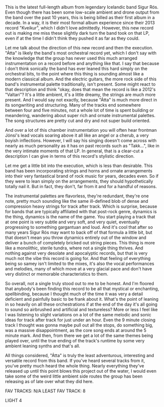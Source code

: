 This is the latest full-length album from legendary Icelandic band Sigur Rós. Even though there has been some low-scale ambient and drone output from the band over the past 10 years, this is being billed as their first album in a decade. In a way, it is their most formal album experience since their 2013 record "Kveikur", which I didn't love admittedly. However, this new record out is making me miss these slightly dark turn the band took on that LP, even if at the time I didn't think they pushed it as far as they could.

Let me talk about the direction of this new record and then the execution. "Átta" is likely the band's most orchestral record yet, which I don't say with the knowledge that the group has never used this much arranged instrumentation on a record before and anything like that. I say that because I don't think sonically the band has ever leaned this hard simply on the orchestral bits, to the point where this thing is sounding almost like a modern classical album. And the electric guitars, the more rock side of this band's instrumental palette traditionally, isn't present. Some might react to that description and think "okay, does that mean the record is like a 2012's "Valtari"? It's a little ambient, it's a little dreamy, the strings are much more present. And I would say not exactly, because "Átta" is much more direct in its songwriting and structuring. Many of the tracks end somewhere between four and five minutes, not a whole lot of time is spent building or meandering, wandering about super rich and ornate instrumental palettes. The song structures are pretty cut and dry and not super build oriented.

And over a lot of this chamber instrumentation you will often hear frontman Jónsi's lead vocals soaring above it all like an angel or a cherub, a very boyish inflections. However, I will say his singing doesn't come across with nearly as much personality as it has on past records such as "Takk...", like in the very intimate moments of that LP. In general, that is a clear-cut a description I can give in terms of this record's stylistic direction.

Let me get a little bit into the execution, which is less than desirable. This band has been incorporating strings and horns and ornate arrangements into their very fantastical brand of rock music for years, decades even. So if they were to lean simply on the arrangements, they should hypothetically totally nail it. But in fact, they don't, far from it and for a handful of reasons.

The instrumental palettes are flavorless, they're redundant, they're one note, pretty much sounding like the same ill-defined blob of dense and compression heavy strings for track after track. Which is surprise, because for bands that are typically affiliated with that post-rock genre, dynamics is the thing, dynamics is the name of the game. You start playing a track that at one point is very subtle and very soft, and very quiet, eventually progressing to something gargantuan and loud. And it's cool that after so many years Sigur Rós may want to back off of that formula a little bit, but that doesn't mean you throw dynamics entirely out of the window and deliver a bunch of completely bricked out string pieces. This thing is more like a monolithic, sterile tundra, where not a single thing thrives. And nothing against very desolate and apocalyptic records, but that is very much not the vibe this record is going for. And that feeling of everything being so samey isn't limited to the mixes, it's also the vocal performances and melodies, many of which move at a very glacial pace and don't have very distinct or memorable characteristics to them.

So overall, not a single truly stood out to me to be honest. And I'm floored that anybody's been finding this record to be all that mystical or enchanting, spellbinding, because I thought much of the time it was very a detail deficient and painfully basic to be frank about it. What's the point of leaning in so heavily on all these orchestrations if at the end of the day it's all going to sound so airbrushed and artificial and textureless? More or less I feel like I was listening to slight variations on a lot of the same melodic and sonic ideas for track after track for just under an hour. Even the 9 minute closing track I thought was gonna maybe pull out all the stops, do something big, was a massive disappointment, as the core song ends at around the 5 minute mark. And then, from there we get a lot of the same themes being played over, until the true ending of the track's runtime by some very ambient leaning synths and that's all.

All things considered, "Átta" is truly the least adventurous, interesting and versatile record from this band. If you've heard several tracks from it, you've pretty much heard the whole thing. Nearly everything they've released up until this point blows this project out of the water, I would even take some of the weird little ambient side routes the group has been releasing as of late over what they did here.

FAV TRACKS: N/A
LEAST FAV TRACK: 8

LIGHT 4
